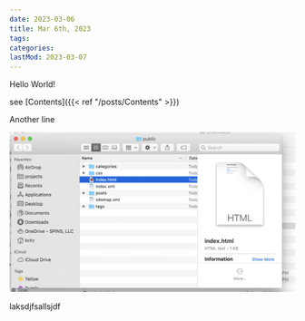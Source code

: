 ```yaml
---
date: 2023-03-06
title: Mar 6th, 2023
tags:
categories:
lastMod: 2023-03-07
---
```

Hello World!

see [Contents]({{< ref "/posts/Contents" >}})

Another line

![image.png](assets/image_1678225995406_0.png)

laksdjfsallsjdf
